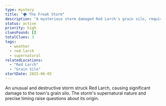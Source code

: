 ```yaml
---
type: mystery
title: "🌪️ The Freak Storm"
description: "A mysterious storm damaged Red Larch's grain silo, requiring expensive repairs funded by selling Imdarr's sword. What caused this unusual weather?"
status: active
priority: high
cluesFound: []
totalClues: 3
tags:
  - weather
  - red-larch
  - supernatural
relatedLocations:
  - "Red Larch"
  - "Grain Silo"
startDate: 2025-06-05
---
```


An unusual and destructive storm struck Red Larch, causing significant damage to the town's grain silo. The storm's supernatural nature and precise timing raise questions about its origin.
